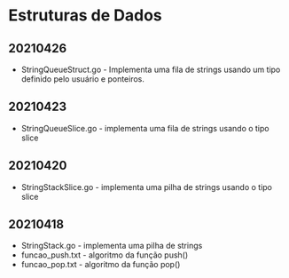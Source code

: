 # Estruturas de Dados
## 20210426
- StringQueueStruct.go - Implementa uma fila de strings usando um tipo definido pelo usuário e ponteiros.
## 20210423
- StringQueueSlice.go - implementa uma fila de strings usando o tipo slice
## 20210420
- StringStackSlice.go - implementa uma pilha de strings usando o tipo slice
## 20210418
- StringStack.go - implementa uma pilha de strings
- funcao_push.txt - algoritmo da função push()
- funcao_pop.txt - algoritmo da função pop()
